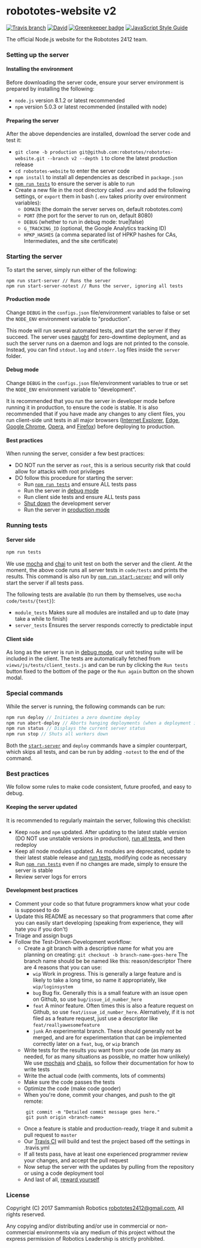 # robototes-website v2

[![Travis branch](https://img.shields.io/travis/robototes/robototes-website/master.svg?style=flat-square)](https://travis-ci.org/robototes/robototes-website)
[![David](https://img.shields.io/david/robototes/robototes-website.svg?style=flat-square)](https://david-dm.org/robototes/robototes-website#info=dependencies)
[![Greenkeeper badge](https://img.shields.io/badge/greenkeeper-enabled-brightgreen.svg?style=flat-square)](https://greenkeeper.io/)
[![JavaScript Style Guide](https://img.shields.io/badge/code_style-standard-brightgreen.svg?style=flat-square)](https://standardjs.com)

The official Node.js website for the Robototes 2412 team.

### <a id="setup">Setting up the server</a>

#### Installing the environment

Before downloading the server code, ensure your server environment is prepared by installing the following:

* `node.js` version 8.1.2 or latest recommended
* `npm` version 5.0.3 or latest recommended (installed with node)

#### Preparing the server

After the above dependencies are installed, download the server code and test it:

* `git clone -b production git@github.com:robototes/robototes-website.git --branch v2 --depth 1` to clone the latest production release
* `cd robototes-website` to enter the server code
* `npm install` to install all dependencies as described in `package.json`
* [`npm run tests`](#runningtests) to ensure the server is able to run
* Create a new file in the root directory called `.env` and add the following settings, or `export` them in bash (`.env` takes priority over
environment variables):
    - `DOMAIN` (the domain the server serves on, default robototes.com)
    - `PORT` (the port for the server to run on, default 8080)
    - `DEBUG` (whether to run in debug mode: true|false)
    - `G_TRACKING_ID` (optional, the Google Analytics tracking ID)
    - `HPKP_HASHES` (a comma separated list of HPKP hashes for CAs, Intermediates, and the site certificate)

### <a id="startserver">Starting the server</a>

To start the server, simply run either of the following:

```shell
npm run start-server // Runs the server
npm run start-server-notest // Runs the server, ignoring all tests
```

#### <a id="prodmode">Production mode</a>

Change `DEBUG` in the `configs.json` file/environment variables to false or set the `NODE_ENV` environment variable to "production".

This mode will run several automated tests, and start the server if they succeed. The server uses [naught](//www.npmjs.com/package/naught) for zero-downtime
deployment, and as such the server runs on a daemon and logs are not printed to the console. Instead, you can find `stdout.log` and `stderr.log` files inside
the `server` folder.

#### <a id="debugmode">Debug mode</a>

Change `DEBUG` in the `configs.json` file/environment variables to true or set the `NODE_ENV` environment variable to "development".

It is recommended that you run the server in developer mode before running it in production, to ensure the code is stable. It is also recommended that
if you have made any changes to any client files, you run client-side unit tests in all major browsers
([Internet Explorer](//www.microsoft.com/en-us/download/internet-explorer.aspx), [Edge](//www.microsoft.com/en-us/windows/microsoft-edge),
[Google Chrome](//www.google.com/chrome/browser/desktop/), [Opera](//www.opera.com/), and [Firefox](//mozilla.org)) before deploying to production.

#### Best practices

When running the server, consider a few best practices:

* DO NOT run the server as `root`, this is a serious security risk that could allow for attacks with root privileges
* DO follow this procedure for starting the server:
    * Run [`npm run tests`](#runningtests) and ensure ALL tests pass
    * Run the server in [debug mode](#debugmode)
    * Run client side tests and ensure ALL tests pass
    * [Shut down](#specialcommands) the development server
    * Run the server in [production mode](#prodmode)

### <a id="runningtests">Running tests</a>

#### Server side

```javascript
npm run tests
```

We use [mocha](//www.npmjs.com/package/mocha) and [chai](//www.npmjs.com/package/chai) to unit test on both the server and the client. At the moment,
the above code runs all server tests in `code/tests` and prints the results. This command is also run by [`npm run start-server`](#startserver) and will only start the
server if all tests pass.

The following tests are available (to run them by themselves, use `mocha code/tests/{test}`):

* `module_tests` Makes sure all modules are installed and up to date (may take a while to finish)
* `server_tests` Ensures the server responds correctly to predictable input

#### Client side

As long as the server is run in [debug mode](#debugmode), our unit testing suite will be included in the client. The tests are automatically fetched from
`views/js/tests/client_tests.js` and can be run by clicking the `Run tests` button fixed to the bottom of the page or the `Run again` button on the shown modal.

### <a id="specialcommands">Special commands</a>

While the server is running, the following commands can be run:

```javascript
npm run deploy // Initiates a zero downtime deploy
npm run abort-deploy // Aborts hanging deployments (when a deployment is unable to start or stop workers)
npm run status // Displays the current server status
npm run stop // Shuts all workers down
```

Both the [`start-server`](#startserver) and `deploy` commands have a simpler counterpart, which skips all tests, and can be run by adding `-notest` to the end of the
command.

### Best practices

We follow some rules to make code consistent, future proofed, and easy to debug.

#### Keeping the server updated

It is recommended to regularly maintain the server, following this checklist:

* Keep `node` and `npm` updated. After updating to the latest stable version (DO NOT use unstable versions in production), [run all tests](#runningtests), and then
redeploy
* Keep all node modules updated. As modules are deprecated, update to their latest stable release and [run tests](#runningtests), modifying code as necessary
* Run [`npm run tests`](#runningtests) even if no changes are made, simply to ensure the server is stable
* Review server logs for errors

#### Development best practices

* Comment your code so that future programmers know what your code is supposed to do
* Update this README as necessary so that programmers that come after you can easily start developing (speaking from experience, they will hate you if you don't)
* Triage and assign bugs
* Follow the Test-Driven-Development workflow:
    * Create a git branch with a descriptive name for what you are planning on creating:
    `git checkout -b branch-name-goes-here`
        The branch name should be be named like this: reason/descriptor
        There are 4 reasons that you can use:
        * `wip` Work in progress. This is generally a large feature and is likely to take a long time, so name it appropriately, like
            `wip/loginsystem`
        * `bug` Bug fix. Generally this is a small feature with an issue open on Github, so use `bug/issue_id_number_here`
        * `feat` A minor feature. Often times this is also a feature request on Github, so use `feat/issue_id_number_here`.
            Alernatively, if it is not filed as a feature request, just use a descriptor like `feat/reallyawesomefeature`
        * `junk` An experimental branch. These should generally not be merged, and are for experimentation that can be implemented
            correctly later on a `feat`, `bug`, or `wip` branch
    * Write tests for the results you want from your code (as many as needed, for as many situations as possible, no matter how unlikely)
    We use [mochajs](//mochajs.org/) and [chaijs](//chaijs.com/), so follow their documentation for how to write tests
    * Write the actual code (with comments, lots of comments)
    * Make sure the code passes the tests
    * Optimize the code (make code gooder)
    * When you're done, commit your changes, and push to the git remote:
    ```
        git commit -m "Detailed commit message goes here."
        git push origin <branch-name>
    ```
    * Once a feature is stable and production-ready, triage it and submit a pull request to `master`
    * Our [Travis CI](//travis-ci.org/robototes/robototes-website/) will build and test the project based off the settings in .travis.yml
    * If all tests pass, have at least one experienced programmer review your changes, and accept the pull request
    * Now setup the server with the updates by pulling from the repository or using a code deployment tool
    * And last of all, [reward yourself](//www.rinkworks.com/stupid/)

### License

Copyright (C) 2017 Sammamish Robotics <robototes2412@gmail.com>, All rights reserved.

Any copying and/or distributing and/or use in commercial or non-commercial environments
via any medium of this project without the express permission of Robotics Leadership is strictly prohibited.